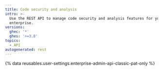 ```yaml
---
title: Code security and analysis
intro: >-
  Use the REST API to manage code security and analysis features for your
  enterprise.
versions:
  ghec: '*'
  ghes: '>=3.8'
topics:
  - API
autogenerated: rest
---
```


{% data reusables.user-settings.enterprise-admin-api-classic-pat-only %}

<!-- Content after this section is automatically generated -->
